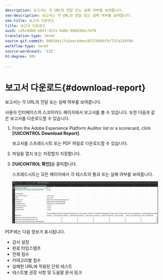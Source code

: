 ```yaml
---
description: 보고서는 각 URL의 전달 또는 실패 여부를 보여줍니다.
seo-description: 보고서는 각 URL의 전달 또는 실패 여부를 보여줍니다.
seo-title: 보고서 다운로드
title: 보고서 다운로드
uuid: cd5c4db8-e647-4311-9abb-98dd3bbc7ef8
translation-type: tm+mt
source-git-commit: 00d184c1fa1eece9eec8f27896bfbf72fa32bfb6
workflow-type: tm+mt
source-wordcount: '131'
ht-degree: 90%

---
```



# 보고서 다운로드{#download-report}

보고서는 각 URL의 전달 또는 실패 여부를 보여줍니다.

사용자 인터페이스의 스코어카드 페이지에서 보고서를 볼 수 있습니다. 또한 다음과 같은 보고서를 다운로드할 수 있습니다.

1. From the Adobe Experience Platform Auditor list or a scorecard, click **[!UICONTROL Download Report]**.

   보고서를 스프레드시트 또는 PDF 파일로 다운로드할 수 있습니다.
1. 파일을 열지 또는 저장할지 지정합니다.

1. **[!UICONTROL 확인]**&#x200B;을 클릭합니다.

   스프레드시트는 모든 페이지에서 각 테스트의 통과 또는 실패 여부를 보여줍니다.

   ![](assets/sheet.png)

PDF에는 다음 정보가 표시됩니다.

* 감사 설정
* 완료 타임스탬프
* 전체 점수
* 카테고리별 점수
* 실패한 URL에 적용된 단위 테스트
* 테스트별 권장 사항 및 도움말 문서 링크
